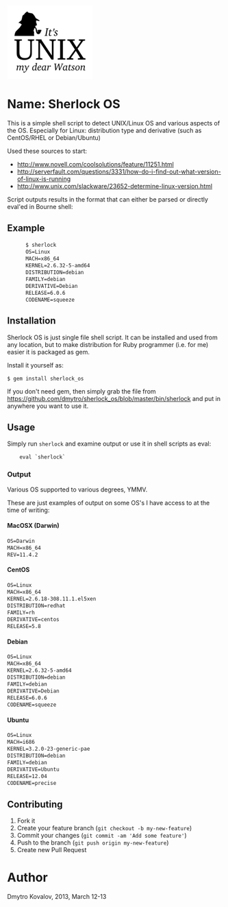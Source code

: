 
![](it_s_unix_my_dear_watson.png)
# Name: Sherlock OS

This is a simple shell script to detect UNIX/Linux OS and various aspects of the OS. Especially for Linux: distribution type and derivative (such as CentOS/RHEL or Debian/Ubuntu)


Used these sources to start:

- http://www.novell.com/coolsolutions/feature/11251.html
- http://serverfault.com/questions/3331/how-do-i-find-out-what-version-of-linux-is-running
- http://www.unix.com/slackware/23652-determine-linux-version.html

Script outputs results in the format that can either be parsed or directly eval'ed in Bourne shell:

Example
-----------

```
      $ sherlock
      OS=Linux
      MACH=x86_64
      KERNEL=2.6.32-5-amd64
      DISTRIBUTION=debian
      FAMILY=debian
      DERIVATIVE=Debian
      RELEASE=6.0.6
      CODENAME=squeeze
```      

## Installation


Sherlock OS is just single file shell script. It can be installed and used from any location, but to make distribution for Ruby programmer (i.e. for me) easier it is packaged as gem.

Install it yourself as:

    $ gem install sherlock_os
    
If you don't need gem, then simply grab the file from  https://github.com/dmytro/sherlock_os/blob/master/bin/sherlock and put in anywhere you want to use it.    

## Usage

Simply run `sherlock` and examine output or use it in shell scripts as eval:

```
    eval `sherlock`
```    

### Output

Various OS supported to various degrees, YMMV.

These are just examples of output on some OS's I have access to at the time of writing:

#### MacOSX (Darwin)

```
OS=Darwin
MACH=x86_64
REV=11.4.2
```

#### CentOS

```
OS=Linux
MACH=x86_64
KERNEL=2.6.18-308.11.1.el5xen
DISTRIBUTION=redhat
FAMILY=rh
DERIVATIVE=centos
RELEASE=5.8
```

#### Debian

```
OS=Linux
MACH=x86_64
KERNEL=2.6.32-5-amd64
DISTRIBUTION=debian
FAMILY=debian
DERIVATIVE=Debian
RELEASE=6.0.6
CODENAME=squeeze
```

#### Ubuntu

```
OS=Linux
MACH=i686
KERNEL=3.2.0-23-generic-pae
DISTRIBUTION=debian
FAMILY=debian
DERIVATIVE=Ubuntu
RELEASE=12.04
CODENAME=precise
```

## Contributing

1. Fork it
2. Create your feature branch (`git checkout -b my-new-feature`)
3. Commit your changes (`git commit -am 'Add some feature'`)
4. Push to the branch (`git push origin my-new-feature`)
5. Create new Pull Request

# Author 

Dmytro Kovalov, 2013, March 12-13
